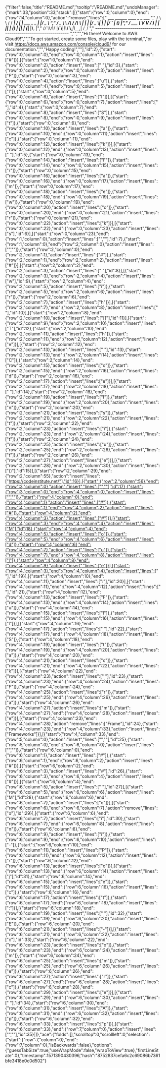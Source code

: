 {"filter":false,"title":"README.md","tooltip":"/README.md","undoManager":{"mark":33,"position":33,"stack":[[{"start":{"row":0,"column":0},"end":{"row":14,"column":0},"action":"remove","lines":["         ___        ______     ____ _                 _  ___  ","        / \\ \\      / / ___|   / ___| | ___  _   _  __| |/ _ \\ ","       / _ \\ \\ /\\ / /\\___ \\  | |   | |/ _ \\| | | |/ _` | (_) |","      / ___ \\ V  V /  ___) | | |___| | (_) | |_| | (_| |\\__, |","     /_/   \\_\\_/\\_/  |____/   \\____|_|\\___/ \\__,_|\\__,_|  /_/ "," ----------------------------------------------------------------- ","","","Hi there! Welcome to AWS Cloud9!","","To get started, create some files, play with the terminal,","or visit https://docs.aws.amazon.com/console/cloud9/ for our documentation.","","Happy coding!",""],"id":2},{"start":{"row":0,"column":0},"end":{"row":0,"column":1},"action":"insert","lines":["#"]}],[{"start":{"row":0,"column":1},"end":{"row":0,"column":2},"action":"insert","lines":[" "],"id":3},{"start":{"row":0,"column":2},"end":{"row":0,"column":3},"action":"insert","lines":["F"]},{"start":{"row":0,"column":3},"end":{"row":0,"column":4},"action":"insert","lines":["u"]},{"start":{"row":0,"column":4},"end":{"row":0,"column":5},"action":"insert","lines":["l"]},{"start":{"row":0,"column":5},"end":{"row":0,"column":6},"action":"insert","lines":["l"]}],[{"start":{"row":0,"column":6},"end":{"row":0,"column":7},"action":"insert","lines":[" "],"id":4},{"start":{"row":0,"column":7},"end":{"row":0,"column":8},"action":"insert","lines":["S"]},{"start":{"row":0,"column":8},"end":{"row":0,"column":9},"action":"insert","lines":["t"]},{"start":{"row":0,"column":9},"end":{"row":0,"column":10},"action":"insert","lines":["a"]},{"start":{"row":0,"column":10},"end":{"row":0,"column":11},"action":"insert","lines":["c"]},{"start":{"row":0,"column":11},"end":{"row":0,"column":12},"action":"insert","lines":["k"]}],[{"start":{"row":0,"column":12},"end":{"row":0,"column":13},"action":"insert","lines":[" "],"id":5},{"start":{"row":0,"column":13},"end":{"row":0,"column":14},"action":"insert","lines":["F"]},{"start":{"row":0,"column":14},"end":{"row":0,"column":15},"action":"insert","lines":["r"]},{"start":{"row":0,"column":15},"end":{"row":0,"column":16},"action":"insert","lines":["a"]},{"start":{"row":0,"column":16},"end":{"row":0,"column":17},"action":"insert","lines":["m"]},{"start":{"row":0,"column":17},"end":{"row":0,"column":18},"action":"insert","lines":["e"]},{"start":{"row":0,"column":18},"end":{"row":0,"column":19},"action":"insert","lines":["w"]},{"start":{"row":0,"column":19},"end":{"row":0,"column":20},"action":"insert","lines":["o"]},{"start":{"row":0,"column":20},"end":{"row":0,"column":21},"action":"insert","lines":["r"]},{"start":{"row":0,"column":21},"end":{"row":0,"column":22},"action":"insert","lines":["k"]}],[{"start":{"row":0,"column":22},"end":{"row":0,"column":23},"action":"insert","lines":["s"],"id":6}],[{"start":{"row":0,"column":23},"end":{"row":1,"column":0},"action":"insert","lines":["",""],"id":7},{"start":{"row":1,"column":0},"end":{"row":2,"column":0},"action":"insert","lines":["",""]},{"start":{"row":2,"column":0},"end":{"row":2,"column":1},"action":"insert","lines":["#"]},{"start":{"row":2,"column":1},"end":{"row":2,"column":2},"action":"insert","lines":["#"]}],[{"start":{"row":2,"column":2},"end":{"row":2,"column":3},"action":"insert","lines":[" "],"id":8}],[{"start":{"row":2,"column":3},"end":{"row":2,"column":4},"action":"insert","lines":["w"],"id":9},{"start":{"row":2,"column":4},"end":{"row":2,"column":5},"action":"insert","lines":["i"]},{"start":{"row":2,"column":5},"end":{"row":2,"column":6},"action":"insert","lines":["r"]},{"start":{"row":2,"column":6},"end":{"row":2,"column":7},"action":"insert","lines":["h"]}],[{"start":{"row":2,"column":7},"end":{"row":2,"column":8},"action":"insert","lines":[" "],"id":10}],[{"start":{"row":2,"column":8},"end":{"row":2,"column":10},"action":"insert","lines":["[]"],"id":11}],[{"start":{"row":2,"column":9},"end":{"row":2,"column":10},"action":"insert","lines":["T"],"id":12},{"start":{"row":2,"column":10},"end":{"row":2,"column":11},"action":"insert","lines":["h"]},{"start":{"row":2,"column":11},"end":{"row":2,"column":12},"action":"insert","lines":["e"]}],[{"start":{"row":2,"column":12},"end":{"row":2,"column":13},"action":"insert","lines":[" "],"id":13},{"start":{"row":2,"column":13},"end":{"row":2,"column":14},"action":"insert","lines":["C"]},{"start":{"row":2,"column":14},"end":{"row":2,"column":15},"action":"insert","lines":["o"]},{"start":{"row":2,"column":15},"end":{"row":2,"column":16},"action":"insert","lines":["d"]},{"start":{"row":2,"column":16},"end":{"row":2,"column":17},"action":"insert","lines":["e"]}],[{"start":{"row":2,"column":17},"end":{"row":2,"column":18},"action":"insert","lines":[" "],"id":14},{"start":{"row":2,"column":18},"end":{"row":2,"column":19},"action":"insert","lines":["I"]},{"start":{"row":2,"column":19},"end":{"row":2,"column":20},"action":"insert","lines":["n"]},{"start":{"row":2,"column":20},"end":{"row":2,"column":21},"action":"insert","lines":["s"]},{"start":{"row":2,"column":21},"end":{"row":2,"column":22},"action":"insert","lines":["t"]},{"start":{"row":2,"column":22},"end":{"row":2,"column":23},"action":"insert","lines":["i"]},{"start":{"row":2,"column":23},"end":{"row":2,"column":24},"action":"insert","lines":["t"]},{"start":{"row":2,"column":24},"end":{"row":2,"column":25},"action":"insert","lines":["u"]},{"start":{"row":2,"column":25},"end":{"row":2,"column":26},"action":"insert","lines":["t"]},{"start":{"row":2,"column":26},"end":{"row":2,"column":27},"action":"insert","lines":["e"]}],[{"start":{"row":2,"column":28},"end":{"row":2,"column":30},"action":"insert","lines":["()"],"id":15}],[{"start":{"row":2,"column":29},"end":{"row":2,"column":55},"action":"insert","lines":["https://codeinstitute.net/"],"id":16}],[{"start":{"row":2,"column":56},"end":{"row":3,"column":0},"action":"insert","lines":["",""],"id":17},{"start":{"row":3,"column":0},"end":{"row":4,"column":0},"action":"insert","lines":["",""]},{"start":{"row":4,"column":0},"end":{"row":4,"column":1},"action":"insert","lines":["#"]},{"start":{"row":4,"column":1},"end":{"row":4,"column":2},"action":"insert","lines":["#"]},{"start":{"row":4,"column":2},"end":{"row":4,"column":3},"action":"insert","lines":["#"]}],[{"start":{"row":4,"column":3},"end":{"row":4,"column":4},"action":"insert","lines":["M"],"id":18},{"start":{"row":4,"column":4},"end":{"row":4,"column":5},"action":"insert","lines":["o"]},{"start":{"row":4,"column":5},"end":{"row":4,"column":6},"action":"insert","lines":["d"]},{"start":{"row":4,"column":6},"end":{"row":4,"column":7},"action":"insert","lines":["u"]},{"start":{"row":4,"column":7},"end":{"row":4,"column":8},"action":"insert","lines":["l"]},{"start":{"row":4,"column":8},"end":{"row":4,"column":9},"action":"insert","lines":["e"]}],[{"start":{"row":4,"column":3},"end":{"row":4,"column":4},"action":"insert","lines":[" "],"id":19}],[{"start":{"row":4,"column":10},"end":{"row":4,"column":11},"action":"insert","lines":[":"],"id":20}],[{"start":{"row":4,"column":11},"end":{"row":4,"column":12},"action":"insert","lines":[" "],"id":21},{"start":{"row":4,"column":12},"end":{"row":4,"column":13},"action":"insert","lines":["F"]},{"start":{"row":4,"column":13},"end":{"row":4,"column":14},"action":"insert","lines":["u"]},{"start":{"row":4,"column":14},"end":{"row":4,"column":15},"action":"insert","lines":["l"]},{"start":{"row":4,"column":15},"end":{"row":4,"column":16},"action":"insert","lines":["l"]}],[{"start":{"row":4,"column":16},"end":{"row":4,"column":17},"action":"insert","lines":[" "],"id":22},{"start":{"row":4,"column":17},"end":{"row":4,"column":18},"action":"insert","lines":["S"]},{"start":{"row":4,"column":18},"end":{"row":4,"column":19},"action":"insert","lines":["t"]},{"start":{"row":4,"column":19},"end":{"row":4,"column":20},"action":"insert","lines":["a"]},{"start":{"row":4,"column":20},"end":{"row":4,"column":21},"action":"insert","lines":["c"]},{"start":{"row":4,"column":21},"end":{"row":4,"column":22},"action":"insert","lines":["k"]}],[{"start":{"row":4,"column":22},"end":{"row":4,"column":23},"action":"insert","lines":[" "],"id":23},{"start":{"row":4,"column":23},"end":{"row":4,"column":24},"action":"insert","lines":["F"]},{"start":{"row":4,"column":24},"end":{"row":4,"column":25},"action":"insert","lines":["r"]},{"start":{"row":4,"column":25},"end":{"row":4,"column":26},"action":"insert","lines":["a"]},{"start":{"row":4,"column":26},"end":{"row":4,"column":27},"action":"insert","lines":["m"]},{"start":{"row":4,"column":27},"end":{"row":4,"column":28},"action":"insert","lines":["e"]}],[{"start":{"row":4,"column":23},"end":{"row":4,"column":28},"action":"remove","lines":["Frame"],"id":24},{"start":{"row":4,"column":23},"end":{"row":4,"column":33},"action":"insert","lines":["Frameworks"]}],[{"start":{"row":4,"column":33},"end":{"row":5,"column":0},"action":"insert","lines":["",""],"id":25},{"start":{"row":5,"column":0},"end":{"row":6,"column":0},"action":"insert","lines":["",""]},{"start":{"row":6,"column":0},"end":{"row":6,"column":1},"action":"insert","lines":["#"]},{"start":{"row":6,"column":1},"end":{"row":6,"column":2},"action":"insert","lines":["#"]}],[{"start":{"row":6,"column":2},"end":{"row":6,"column":3},"action":"insert","lines":["#"],"id":26},{"start":{"row":6,"column":3},"end":{"row":6,"column":4},"action":"insert","lines":["#"]}],[{"start":{"row":6,"column":4},"end":{"row":6,"column":5},"action":"insert","lines":[" "],"id":27}],[{"start":{"row":6,"column":5},"end":{"row":6,"column":6},"action":"insert","lines":["M"],"id":28},{"start":{"row":6,"column":6},"end":{"row":6,"column":7},"action":"insert","lines":["o"]}],[{"start":{"row":6,"column":6},"end":{"row":6,"column":7},"action":"remove","lines":["o"],"id":29}],[{"start":{"row":6,"column":6},"end":{"row":6,"column":7},"action":"insert","lines":["i"],"id":30},{"start":{"row":6,"column":7},"end":{"row":6,"column":8},"action":"insert","lines":["n"]},{"start":{"row":6,"column":8},"end":{"row":6,"column":9},"action":"insert","lines":["i"]},{"start":{"row":6,"column":9},"end":{"row":6,"column":10},"action":"insert","lines":["-"]},{"start":{"row":6,"column":10},"end":{"row":6,"column":11},"action":"insert","lines":["P"]},{"start":{"row":6,"column":11},"end":{"row":6,"column":12},"action":"insert","lines":["r"]},{"start":{"row":6,"column":12},"end":{"row":6,"column":13},"action":"insert","lines":["o"]}],[{"start":{"row":6,"column":13},"end":{"row":6,"column":14},"action":"insert","lines":["j"],"id":31},{"start":{"row":6,"column":14},"end":{"row":6,"column":15},"action":"insert","lines":["e"]},{"start":{"row":6,"column":15},"end":{"row":6,"column":16},"action":"insert","lines":["c"]},{"start":{"row":6,"column":16},"end":{"row":6,"column":17},"action":"insert","lines":["t"]},{"start":{"row":6,"column":17},"end":{"row":6,"column":18},"action":"insert","lines":[":"]}],[{"start":{"row":6,"column":18},"end":{"row":6,"column":19},"action":"insert","lines":[" "],"id":32},{"start":{"row":6,"column":19},"end":{"row":6,"column":20},"action":"insert","lines":["E"]},{"start":{"row":6,"column":20},"end":{"row":6,"column":21},"action":"insert","lines":["-"]}],[{"start":{"row":6,"column":21},"end":{"row":6,"column":22},"action":"insert","lines":["c"],"id":33},{"start":{"row":6,"column":22},"end":{"row":6,"column":23},"action":"insert","lines":["o"]},{"start":{"row":6,"column":23},"end":{"row":6,"column":24},"action":"insert","lines":["m"]},{"start":{"row":6,"column":24},"end":{"row":6,"column":25},"action":"insert","lines":["m"]},{"start":{"row":6,"column":25},"end":{"row":6,"column":26},"action":"insert","lines":["e"]},{"start":{"row":6,"column":26},"end":{"row":6,"column":27},"action":"insert","lines":["r"]},{"start":{"row":6,"column":27},"end":{"row":6,"column":28},"action":"insert","lines":["c"]},{"start":{"row":6,"column":28},"end":{"row":6,"column":29},"action":"insert","lines":["e"]}],[{"start":{"row":6,"column":29},"end":{"row":6,"column":30},"action":"insert","lines":[" "],"id":34},{"start":{"row":6,"column":30},"end":{"row":6,"column":31},"action":"insert","lines":["A"]},{"start":{"row":6,"column":31},"end":{"row":6,"column":32},"action":"insert","lines":["p"]},{"start":{"row":6,"column":32},"end":{"row":6,"column":33},"action":"insert","lines":["p"]}],[{"start":{"row":6,"column":33},"end":{"row":7,"column":0},"action":"insert","lines":["",""],"id":35}]]},"ace":{"folds":[],"scrolltop":0,"scrollleft":0,"selection":{"start":{"row":7,"column":0},"end":{"row":7,"column":0},"isBackwards":false},"options":{"guessTabSize":true,"useWrapMode":false,"wrapToView":true},"firstLineState":0},"timestamp":1571390430396,"hash":"8752837cefa6c2c69086b7361bfe3418e0c0d502"}